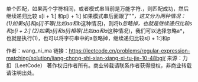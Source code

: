 单个匹配，如果两个字符相同，或者模式串当前是万能字符.，则匹配成功，然后继续递归比较 s[i + 1:] 和p[i + 1:]
如果模式串后面跟了"*"，这又分为两种情况：
(1)如果s[i]和p[i]不等(比如aa和b*这种情况)，则将b*忽略掉，也就是继续递归比较s和p[i + 2:]
(2)如果p[i]和s[i]相等(比如aa和a*这种情况)，我们可以选择忽略a*，也就是执行(1)，也可以将字符串中的a忽略掉，继续递归比较s[i + 1:]和p

作者：wang_ni_ma
链接：https://leetcode.cn/problems/regular-expression-matching/solution/liang-chong-shi-xian-xiang-xi-tu-jie-10-48bgj/
来源：力扣（LeetCode）
著作权归作者所有。商业转载请联系作者获得授权，非商业转载请注明出处。